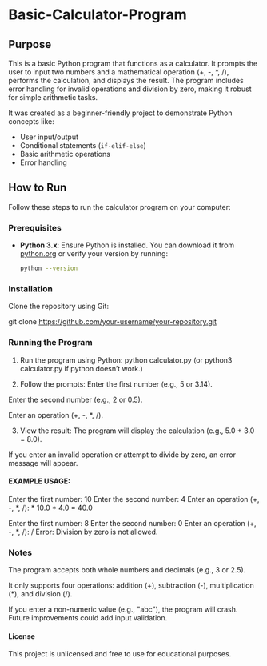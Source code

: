 # Basic-Calculator-Program

## Purpose
This is a basic Python program that functions as a calculator. It prompts the user to input two numbers and a mathematical operation (+, -, *, /), performs the calculation, and displays the result. The program includes error handling for invalid operations and division by zero, making it robust for simple arithmetic tasks.

It was created as a beginner-friendly project to demonstrate Python concepts like:
- User input/output
- Conditional statements (`if-elif-else`)
- Basic arithmetic operations
- Error handling

## How to Run
Follow these steps to run the calculator program on your computer:

### Prerequisites
- **Python 3.x**: Ensure Python is installed. You can download it from [python.org](https://www.python.org/downloads/) or verify your version by running:
  ```bash
  python --version

 ### Installation

 Clone the repository using Git:

git clone https://github.com/your-username/your-repository.git

### Running the Program
1. Run the program using Python:
python calculator.py (or python3 calculator.py if python doesn’t work.)

2. Follow the prompts:
Enter the first number (e.g., 5 or 3.14).

Enter the second number (e.g., 2 or 0.5).

Enter an operation (+, -, *, /).

3. View the result:
The program will display the calculation (e.g., 5.0 + 3.0 = 8.0).

If you enter an invalid operation or attempt to divide by zero, an error message will appear.

#### EXAMPLE USAGE:

Enter the first number: 10
Enter the second number: 4
Enter an operation (+, -, *, /): *
10.0 * 4.0 = 40.0

Enter the first number: 8
Enter the second number: 0
Enter an operation (+, -, *, /): /
Error: Division by zero is not allowed.


### Notes
The program accepts both whole numbers and decimals (e.g., 3 or 2.5).

It only supports four operations: addition (+), subtraction (-), multiplication (*), and division (/).

If you enter a non-numeric value (e.g., "abc"), the program will crash. Future improvements could add input validation.

#### License
This project is unlicensed and free to use for educational purposes.














